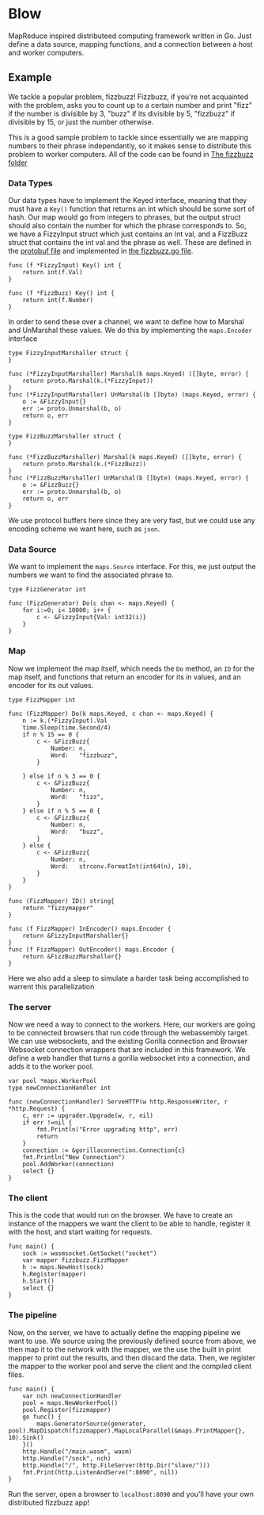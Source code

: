 # Blow
MapReduce inspired distributeed computing framework written in Go. Just define a data source, mapping functions, and a connection between a host and worker computers.

## Example
We tackle a popular problem, fizzbuzz! Fizzbuzz, if you're not acquainted with the problem, asks you to count up to a certain number and print "fizz" if the number is divisible by 3, "buzz" if its divisible by 5, "fizzbuzz" if divisible by 15, or just the number otherwise.

This is a good sample problem to tackle since essentially we are mapping numbers to their phrase independantly, so it makes sense to distribute this problem to worker computers. All of the code can be found in [The fizzbuzz folder](cmd/fizzbuzz)

### Data Types
Our data types have to implement the Keyed interface, meaning that they must have a `Key()` function that returns an int which should be some sort of hash. Our map would go from integers to phrases, but the output struct should also contain the number for which the phrase corresponds to. So, we have a FizzyInput struct which just contains an Int val, and a FizzBuzz struct that contains the int val and the phrase as well. These are defined in the [protobuf file](cmd/fizzbuzz/fizz.proto) and implemented in [the fizzbuzz.go file](cmd/fizzbuzz/fizzbuzz.go).
```golang
func (f *FizzyInput) Key() int {
	return int(f.Val)
}

func (f *FizzBuzz) Key() int {
	return int(f.Number)
}
```
In order to send these over a channel, we want to define how to Marshal and UnMarshal these values. We do this by implementing the `maps.Encoder` interface
```golang
type FizzyInputMarshaller struct {
}

func (*FizzyInputMarshaller) Marshal(k maps.Keyed) ([]byte, error) {
	return proto.Marshal(k.(*FizzyInput))
}
func (*FizzyInputMarshaller) UnMarshal(b []byte) (maps.Keyed, error) {
	o := &FizzyInput{}
	err := proto.Unmarshal(b, o)
	return o, err
}

type FizzBuzzMarshaller struct {
}

func (*FizzBuzzMarshaller) Marshal(k maps.Keyed) ([]byte, error) {
	return proto.Marshal(k.(*FizzBuzz))
}
func (*FizzBuzzMarshaller) UnMarshal(b []byte) (maps.Keyed, error) {
	o := &FizzBuzz{}
	err := proto.Unmarshal(b, o)
	return o, err
}
```
We use protocol buffers here since they are very fast, but we could use any encoding scheme we want here, such as `json`.

### Data Source
We want to implement the `maps.Source` interface. For this, we just output the numbers we want to find the associated phrase to. 
```golang
type FizzGenerator int

func (FizzGenerator) Do(c chan <- maps.Keyed) {
	for i:=0; i< 10000; i++ {
		c <- &FizzyInput{Val: int32(i)}
	}
}
```
### Map
Now we implement the map itself, which needs the `Do` method, an `ID` for the map itself, and functions that return an encoder for its in values, and an encoder for its out values.
```golang
type FizzMapper int

func (FizzMapper) Do(k maps.Keyed, c chan <- maps.Keyed) {
	n := k.(*FizzyInput).Val
	time.Sleep(time.Second/4)
	if n % 15 == 0 {
		c <- &FizzBuzz{
			Number: n,
			Word:   "fizzbuzz",
		}

	} else if n % 3 == 0 {
		c <- &FizzBuzz{
			Number: n,
			Word:   "fizz",
		}
	} else if n % 5 == 0 {
		c <- &FizzBuzz{
			Number: n,
			Word:   "buzz",
		}
	} else {
		c <- &FizzBuzz{
			Number: n,
			Word:   strconv.FormatInt(int64(n), 10),
		}
	}
}

func (FizzMapper) ID() string{
	return "fizzymapper"
}

func (f FizzMapper) InEncoder() maps.Encoder {
	return &FizzyInputMarshaller{}
}
func (f FizzMapper) OutEncoder() maps.Encoder {
	return &FizzBuzzMarshaller{}
}
```
Here we also add a sleep to simulate a harder task being accomplished to warrent this parallelization


### The server
Now we need a way to connect to the workers. Here, our workers are going to be connected browsers that run code through the webassembly target. We can use websockets, and the existing Gorilla connection and Browser Websocket connection wrappers that are included in this framework. We define a web handler that turns a gorilla websocket into a connection, and adds it to the worker pool. 
```golang
var pool *maps.WorkerPool
type newConnectionHandler int

func (newConnectionHandler) ServeHTTP(w http.ResponseWriter, r *http.Request) {
	c, err := upgrader.Upgrade(w, r, nil)
	if err !=nil {
		fmt.Println("Error upgrading http", err)
		return
	}
	connection := &gorillaconnection.Connection{c}
	fmt.Println("New Connection")
	pool.AddWorker(connection)
	select {}
}
```
### The client
This is the code that would run on the browser. We have to create an instance of the mappers we want the client to be able to handle, register it with the host, and start waiting for requests.
```golang
func main() {
	sock := wasmsocket.GetSocket("socket")
	var mapper fizzbuzz.FizzMapper
	h := maps.NewHost(sock)
	h.Register(mapper)
	h.Start()
	select {}
}
```
### The pipeline
Now, on the server, we have to actually define the mapping pipeline we want to use. We source using the previously defined source from above, we then map it to the network with the mapper, we the use the built in print mapper to print out the results, and then discard the data.
Then, we register the mapper to the worker pool and serve the client and the compiled client files. 
```golang
func main() {
	var nch newConnectionHandler
	pool = maps.NewWorkerPool()
	pool.Register(fizzmapper)
	go func() {
		maps.GeneratorSource(generator, pool).MapDispatch(fizzmapper).MapLocalParallel(&maps.PrintMapper{}, 10).Sink()
	}()
	http.Handle("/main.wasm", wasm)
	http.Handle("/sock", nch)
	http.Handle("/", http.FileServer(http.Dir("slave/")))
	fmt.Print(http.ListenAndServe(":8090", nil))
}
```
Run the server, open a browser to `localhost:8090` and you'll have your own distributed fizzbuzz app!


